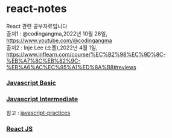 # react-notes   
React 관련 공부자료입니다   
출처1 : @codingangma,2022년 10월 26일, https://www.youtube.com/@codingangma   
출처2 : Inje Lee (소플),2022년 4월 1일, https://www.inflearn.com/course/%EC%B2%98%EC%9D%8C-%EB%A7%8C%EB%82%9C-%EB%A6%AC%EC%95%A1%ED%8A%B8#reviews   

### [Javascript Basic](https://github.com/Son-Sumin/react-notes/tree/main/Javascript%20Basic)

### [Javascript Intermediate](https://github.com/Son-Sumin/react-notes/tree/main/Javascript%20Intermediate)
참고 : [javascript-practices](https://github.com/Son-Sumin/frontend-dev-basics/tree/master/javascript-practices)   

### [React JS](https://github.com/Son-Sumin/react-notes/tree/main/React%20JS)   
